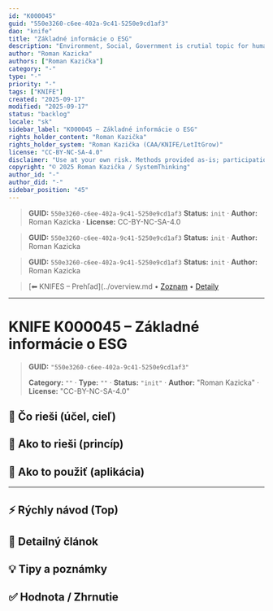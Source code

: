 ```yaml
---
id: "K000045"
guid: "550e3260-c6ee-402a-9c41-5250e9cd1af3"
dao: "knife"
title: "Základné informácie o ESG"
description: "Environment, Social, Government is crutial topic for human being survival. It is important to understand  the background"
author: "Roman Kazicka"
authors: ["Roman Kazička"]
category: "-"
type: "-"
priority: "-"
tags: ["KNIFE"]
created: "2025-09-17"
modified: "2025-09-17"
status: "backlog"
locale: "sk"
sidebar_label: "K000045 – Základné informácie o ESG"
rights_holder_content: "Roman Kazička"
rights_holder_system: "Roman Kazička (CAA/KNIFE/LetItGrow)"
license: "CC-BY-NC-SA-4.0"
disclaimer: "Use at your own risk. Methods provided as-is; participation is voluntary and context-aware."
copyright: "© 2025 Roman Kazička / SystemThinking"
author_id: "-"
author_did: "-"
sidebar_position: "45"
---
```

<!-- body:start -->

<!-- fm-visible: start -->
> **GUID:** `550e3260-c6ee-402a-9c41-5250e9cd1af3`
> **Status:** `init` · **Author:** Roman Kazicka · **License:** CC-BY-NC-SA-4.0
<!-- fm-visible: end -->
<!-- body:start -->

<!-- fm-visible: start -->
> **GUID:** `550e3260-c6ee-402a-9c41-5250e9cd1af3`
> **Status:** `init` · **Author:** Roman Kazicka
<!-- fm-visible: end -->
<!-- body:start -->

<!-- fm-visible: start -->
> **GUID:** `550e3260-c6ee-402a-9c41-5250e9cd1af3`
> **Status:** `init` · **Author:** Roman Kazicka
<!-- fm-visible: end -->
<!-- body:start -->

<!-- nav:knifes -->
> [⬅ KNIFES – Prehľad](../overview.md • [Zoznam](../KNIFE_Overview_List.md) • [Detaily](../KNIFE_Overview_Details.md)
---
# KNIFE K000045 – Základné informácie o ESG
<!-- fm-visible: start -->

> **GUID:** `"550e3260-c6ee-402a-9c41-5250e9cd1af3"`
>   
> **Category:** `""` · **Type:** `""` · **Status:** `"init"` · **Author:** "Roman Kazicka" · **License:** "CC-BY-NC-SA-4.0"
<!-- fm-visible: end -->


## 🎯 Čo rieši (účel, cieľ)

## 🧩 Ako to rieši (princíp)

## 🧪 Ako to použiť (aplikácia)

---

## ⚡ Rýchly návod (Top)

## 📜 Detailný článok

## 💡 Tipy a poznámky

## ✅ Hodnota / Zhrnutie

